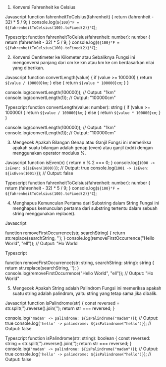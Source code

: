 1. Konversi Fahrenheit ke Celsius

Javascript 
function fahrenheitToCelsius(fahrenheit) {
    return (fahrenheit - 32) * 5 / 9;
}
console.log(`${100}°F = ${fahrenheitToCelsius(100).toFixed(2)}°C`);

Typescript 
function fahrenheitToCelsius(fahrenheit: number): number {
    return (fahrenheit - 32) * 5 / 9;
}
console.log(`${100}°F = ${fahrenheitToCelsius(100).toFixed(2)}°C`);

2. Konversi Centimeter ke Kilometer atau Sebaliknya
Fungsi ini mengonversi panjang dari cm ke km atau km ke cm berdasarkan nilai yang diberikan.

Javascript
function convertLength(value) {
    if (value >= 100000) {
        return `${value / 100000}km`;
    } else {
        return `${value * 100000}cm`;
    }
}

console.log(convertLength(100000)); // Output: "1km"
console.log(convertLength(1));      // Output: "100000cm" 


Typescript
function convertLength(value: number): string {
    if (value >= 100000) {
        return `${value / 100000}km`;
    } else {
        return `${value * 100000}cm`;
    }
}

console.log(convertLength(100000)); // Output: "1km"
console.log(convertLength(1));      // Output: "100000cm"

3. Mengecek Apakah Bilangan Genap atau Ganjil
Fungsi ini memeriksa apakah suatu bilangan adalah genap (even) atau ganjil (odd) dengan menggunakan operator modulus %.

Javascript
function isEven(n) {
    return n % 2 === 0;
}
console.log(`1000 -> isEven: ${isEven(1000)}`); // Output: true
console.log(`1001 -> isEven: ${isEven(1001)}`); // Output: false

Typescript 
function fahrenheitToCelsius(fahrenheit: number): number {
    return (fahrenheit - 32) * 5 / 9;
}
console.log(`${100}°F = ${fahrenheitToCelsius(100).toFixed(2)}°C`);

4. Menghapus Kemunculan Pertama dari Substring dalam String
Fungsi ini menghapus kemunculan pertama dari substring tertentu dalam sebuah string menggunakan replace().

Javascript

function removeFirstOccurrence(str, searchString) {
    return str.replace(searchString, '');
}
console.log(removeFirstOccurrence("Hello World", "ell")); // Output: "Ho World

Typescript

function removeFirstOccurrence(str: string, searchString: string): string {
    return str.replace(searchString, '');
}
console.log(removeFirstOccurrence("Hello World", "ell")); // Output: "Ho World"

5. Mengecek Apakah String adalah Palindrom
Fungsi ini memeriksa apakah suatu string adalah palindrom, yaitu string yang tetap sama jika dibalik.

Javascript
function isPalindrome(str) {
    const reversed = str.split('').reverse().join('');
    return str === reversed;
}

console.log(`'madam' -> palindrome: ${isPalindrome("madam")}`); // Output: true
console.log(`'hello' -> palindrome: ${isPalindrome("hello")}`); // Output: false

Typescript
function isPalindrome(str: string): boolean {
    const reversed: string = str.split('').reverse().join('');
    return str === reversed;
}
console.log(`'madam' -> palindrome: ${isPalindrome("madam")}`); // Output: true
console.log(`'hello' -> palindrome: ${isPalindrome("hello")}`); // Output: false
